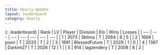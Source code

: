 ```yaml
---
title: Hourly Update
layout: leaderboard
category: hourly
---
```


{: .leaderboard}
| Rank | LV | Player | Division | Elo | Wins | Losses |
| --- | --- | --- | --- | --- | --- | --- |
| <span data-change="0">1</span> | 3073 | <span title="ID: 353063">Sktima</span> | T | <span data-change="2">2064</span> | <span data-change="5">6</span> | <span data-change="2">5</span> |
| <span data-change="-">2</span> | 1669 | <span title="ID: 540690">poon</span> | T | <span data-change="-">2033</span> | <span data-change="-">7</span> | <span data-change="-">2</span> |
| <span data-change="-1">3</span> | 1691 | <span title="ID: 692745">BlessedFuture</span> | T | <span data-change="0">2029</span> | <span data-change="0">1</span> | <span data-change="0">0</span> |
| <span data-change="-1">4</span> | 1387 | <span title="ID: 694036">Darkim27</span> | T | <span data-change="10">2026</span> | <span data-change="3">12</span> | <span data-change="1">1</span> |
| <span data-change="3">5</span> | 914 | <span title="ID: 628282">lagzendery</span> | T | <span data-change="57">2008</span> | <span data-change="4">8</span> | <span data-change="0">2</span> |